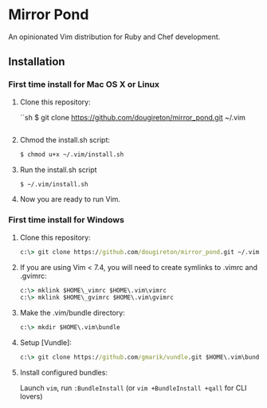 # Mirror Pond
An opinionated Vim distribution for Ruby and Chef development.

## Installation
### First time install for Mac OS X or Linux
1. Clone this repository:

    ``sh
    $ git clone https://github.com/dougireton/mirror_pond.git ~/.vim
    ```
2. Chmod the install.sh script:

    ```sh
    $ chmod u+x ~/.vim/install.sh
    ```
3. Run the install.sh script

    ```sh
    $ ~/.vim/install.sh
    ```
4. Now you are ready to run Vim.

### First time install for Windows
1. Clone this repository:

    ```bat
    c:\> git clone https://github.com/dougireton/mirror_pond.git ~/.vim
    ```
2. If you are using Vim < 7.4, you will need to create symlinks
   to .vimrc and .gvimrc:

    ```bat
    c:\> mklink $HOME\_vimrc $HOME\.vim\vimrc
    c:\> mklink $HOME\_gvimrc $HOME\.vim\gvimrc
    ```

3. Make the .vim/bundle directory:
    ```bat
    c:\> mkdir $HOME\.vim\bundle
    ```

4. Setup [Vundle]:

     ```bat
    c:\> git clone https://github.com/gmarik/vundle.git $HOME\.vim\bundle\vundle
     ```

5. Install configured bundles:

    Launch `vim`, run `:BundleInstall` 
    (or `vim +BundleInstall +qall` for CLI lovers)
